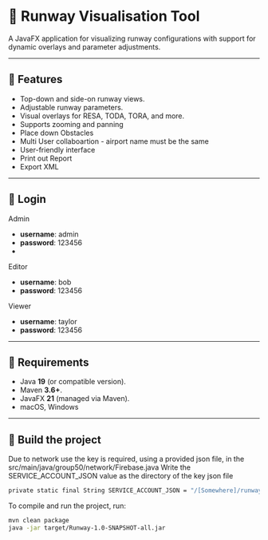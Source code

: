 # 🛫 Runway Visualisation Tool

A JavaFX application for visualizing runway configurations with support for dynamic overlays and parameter adjustments.

---

## 🚀 Features
- Top-down and side-on runway views.
- Adjustable runway parameters.
- Visual overlays for RESA, TODA, TORA, and more.
- Supports zooming and panning
- Place down Obstacles 
- Multi User collaboartion - airport name must be the same
- User-friendly interface
- Print out Report
- Export XML

---

## 🔑 Login
Admin
- **username**: admin
- **password**: 123456
- 
Editor

- **username**: bob  
- **password**: 123456

Viewer

- **username**: taylor
- **password**: 123456

---

## 🧰 Requirements
- Java **19** (or compatible version).
- Maven **3.6+**.
- JavaFX **21** (managed via Maven).
- macOS, Windows

---

## 🔨 Build the project
Due to network use the key is required, using a provided json file, in the src/main/java/group50/network/Firebase.java
Write the SERVICE_ACCOUNT_JSON value as the directory of the key json file
```bash
private static final String SERVICE_ACCOUNT_JSON = "/[Somewhere]/runway-c8831-firebase-adminsdk-fbsvc-82b0a7918b.json"
```

To compile and run the project, run:
```bash
mvn clean package
java -jar target/Runway-1.0-SNAPSHOT-all.jar
```

